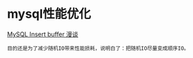 # mysql性能优化
[MySQL Insert buffer 漫谈 ](http://blog.itpub.net/22664653/viewspace-1163838/)

	目的还是为了减少随机IO带来性能损耗，说明白了：把随机IO尽量变成顺序IO。